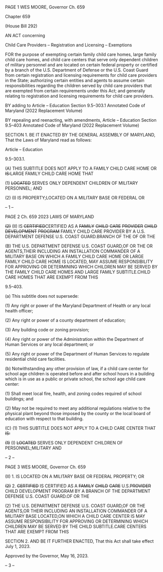 PAGE 1
WES MOORE, Governor Ch. 659

Chapter 659

(House Bill 292)

AN ACT concerning

Child Care Providers – Registration and Licensing – Exemptions

FOR the purpose of exempting certain family child care homes, large family child care
homes, and child care centers that serve only dependent children of military
personnel and are located on certain federal property or certified by a branch of the
U.S. Department of Defense or the U.S. Coast Guard from certain registration and
licensing requirements for child care providers in the State; authorizing certain
entities and agents to assume certain responsibilities regarding the children served
by child care providers that are exempted from certain requirements under this Act;
and generally relating to registration and licensing requirements for child care
providers.

BY adding to
Article – Education
Section 9.5–303.1
Annotated Code of Maryland
(2022 Replacement Volume)

BY repealing and reenacting, with amendments,
Article – Education
Section 9.5–403
Annotated Code of Maryland
(2022 Replacement Volume)

SECTION 1. BE IT ENACTED BY THE GENERAL ASSEMBLY OF MARYLAND,
That the Laws of Maryland read as follows:

Article – Education

9.5–303.1.

(A) THIS SUBTITLE DOES NOT APPLY TO A FAMILY CHILD CARE HOME OR
~~IS:~~LARGE FAMILY CHILD CARE HOME THAT

(1) ~~LOCATED~~ SERVES ONLY DEPENDENT CHILDREN OF MILITARY
PERSONNEL; AND

(2) (I) IS PROPERTY;LOCATED ON A MILITARY BASE OR FEDERAL
OR

– 1 –

PAGE 2
Ch. 659 2023 LAWS OF MARYLAND

~~(2)~~ (II) IS ~~CERTIFIED~~CERTIFIED AS A ~~FAMILY~~ ~~CHILD~~ ~~CARE~~
~~PROVIDER~~ ~~CHILD~~ ~~DEVELOPMENT~~ ~~PROGRAM~~ FAMILY CHILD CARE PROVIDER BY A
U.S. DEPARTMENT DEFENSE U.S. COAST GUARD.BRANCH OF THE OF OR THE

(B) THE U.S. DEPARTMENT DEFENSE U.S. COAST GUARD,OF OR THE OR
AGENTS,THEIR INCLUDING AN INSTALLATION COMMANDER OF A MILITARY BASE ON
WHICH A FAMILY CHILD CARE HOME OR LARGE FAMILY CHILD CARE HOME IS
LOCATED, MAY ASSUME RESPONSIBILITY FOR APPROVING OR DETERMINING WHICH
CHILDREN MAY BE SERVED BY THE FAMILY CHILD CARE HOMES AND LARGE FAMILY
SUBTITLE.CHILD CARE HOMES THAT ARE EXEMPT FROM THIS

9.5–403.

(a) This subtitle does not supersede:

(1) Any right or power of the Maryland Department of Health or any local
health officer;

(2) Any right or power of a county department of education;

(3) Any building code or zoning provision;

(4) Any right or power of the Administration within the Department of
Human Services or any local department; or

(5) Any right or power of the Department of Human Services to regulate
residential child care facilities.

(b) Notwithstanding any other provision of law, if a child care center for school
age children is operated before and after school hours in a building which is in use as a
public or private school, the school age child care center:

(1) Shall meet local fire, health, and zoning codes required of school
buildings; and

(2) May not be required to meet any additional regulations relative to the
physical plant beyond those imposed by the county or the local board of education with
respect to that building.

(C) (1) THIS SUBTITLE DOES NOT APPLY TO A CHILD CARE CENTER THAT
~~IS:~~

~~(1)~~ (I) ~~LOCATED~~ SERVES ONLY DEPENDENT CHILDREN OF
PERSONNEL;MILITARY AND

– 2 –

PAGE 3
WES MOORE, Governor Ch. 659

(II) 1. IS LOCATED ON A MILITARY BASE OR FEDERAL
PROPERTY; OR

~~(2)~~ 2. ~~CERTIFIED~~ IS CERTIFIED AS A ~~FAMILY~~ ~~CHILD~~ ~~CARE~~
U.S.~~PROVIDER~~ CHILD DEVELOPMENT PROGRAM BY A BRANCH OF THE
DEPARTMENT DEFENSE U.S. COAST GUARD.OF OR THE

(2) THE U.S. DEPARTMENT DEFENSE U.S. COAST GUARD,OF OR THE
AGENTS,OR THEIR INCLUDING AN INSTALLATION COMMANDER OF A MILITARY BASE
LOCATED,ON WHICH A CHILD CARE CENTER IS MAY ASSUME RESPONSIBILITY FOR
APPROVING OR DETERMINING WHICH CHILDREN MAY BE SERVED BY THE CHILD
SUBTITLE.CARE CENTERS THAT ARE EXEMPT FROM THIS

SECTION 2. AND BE IT FURTHER ENACTED, That this Act shall take effect July
1, 2023.

Approved by the Governor, May 16, 2023.

– 3 –